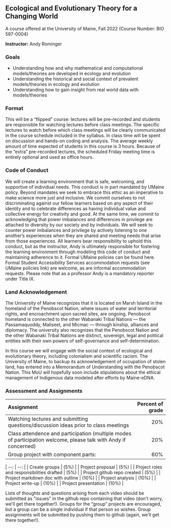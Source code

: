 ## Ecological and Evolutionary Theory for a Changing World

A course offered at the University of Maine, Fall 2022 (Course Number: BIO 597-0004)

**Instructor:** Andy Rominger

### Goals

- Understanding how and why mathematical and computational models/theories are developed in ecology and evolution 
- Understanding the historical and social context of prevalent models/theories in ecology and evolution
- Understanding how to gain insight from real world data with models/theories

### Format 

This will be a “flipped” course: lectures will be pre-recorded and students are responsible for watching lectures before class meetings.  The specific  lectures to watch before which class meetings will be clearly communicated in the course schedule included in the syllabus. In class time will be spent on discussion and hands-on coding and analysis.  The average weekly amount of time expected of students in this course is 3 hours.  Because of the “extra” pre-recorded lectures, the scheduled Friday meeting time is entirely optional and used as office hours.  


### Code of Conduct

We will create a learning environment that is safe, welcoming, and supportive of individual needs. This conduct is in part mandated by UMaine policy. Beyond mandates we seek to embrace this ethic as an imperative to make science more just and inclusive. We commit ourselves to not discriminating against our fellow learners based on any aspect of their identity and to celebrate differences as having individual value and collective energy for creativity and good. At the same time, we commit to acknowledging that power imbalances and differences in privilege are attached to diversity by our society and by individuals.  We will seek to counter power imbalances and privilege by actively listening to one another’s experiences when they are shared and meeting needs that arise from those experiences. All learners bear responsibility to uphold this conduct, but as the instructor, Andy is ultimately responsible for fostering the learning environment through modeling this code of conduct and maintaining adherence to it. Formal UMaine policies can be found here. Formal Student Accessibility Services accommodation requests (see UMaine policies link) are welcome, as are informal accommodation requests.  Please note that as a professor Andy is a mandatory reporter under Title IX.


### Land Acknowledgement

The University of Maine recognizes that it is located on Marsh Island in the homeland of the Penobscot Nation, where issues of water and territorial rights, and encroachment upon sacred sites, are ongoing. Penobscot homeland is connected to the other Wabanaki Tribal Nations — the Passamaquoddy, Maliseet, and Micmac — through kinship, alliances and diplomacy. The university also recognizes that the Penobscot Nation and the other Wabanaki Tribal Nations are distinct, sovereign, legal and political entities with their own powers of self-governance and self-determination.

In this course we will engage with the social context of ecological and evolutionary theory, including colonialism and scientific racism. The University of Maine, to backup its acknowledgement of occupation of stolen land, has entered into a Memorandum of Understanding with the Penobscot Nation.  This MoU will hopefully soon include stipulations about the ethical management of Indigenous data modeled after efforts by Maine-eDNA.


### Assessment and Assignments


| Assignment                                                                                                       | Percent of grade                           |
| :--------------------------------------------------------------------------------------------------------------- | -----------------------------------------: |
| Watching lectures and submitting questions/discussion ideas prior to class meetings                              | 20%                                        |
| Class attendence and participation (multiple modes of participation welcome, please talk with Andy if concerned) | 20%                                        |
| Group project with component parts:                                                                              | 60%                                        |



| --:                                        | --:   |
| Create groups                              | (5%)  |
| Project proposal                           | (5%)  |
| Project roles and responsibilities drafted | (5%)  |
| Project github repo created                | (5%)  |
| Project markdown doc with outline          | (10%) |
| Project analysis                           | (10%) |
| Project write-up                           | (10%) |
| Project presentation                       | (10%) |










Lists of thoughts and questions arising from each video should be submitted as "issues" in the github repo containing that video (don't worry, we'll get there together!). Groups for the “group” projects are encouraged, but a group can be a single individual if that person so wishes. Group assignments will be submitted by pushing them to github (again, we’ll get there together!).

